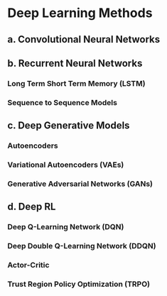 # Deep Learning Methods

## a. Convolutional Neural Networks

## b. Recurrent Neural Networks 
### Long Term Short Term Memory (LSTM)
### Sequence to Sequence Models

## c. Deep Generative Models
### Autoencoders
### Variational Autoencoders (VAEs)
### Generative Adversarial Networks (GANs)

## d. Deep RL
### Deep Q-Learning Network (DQN)
### Deep Double Q-Learning Network (DDQN)
### Actor-Critic
### Trust Region Policy Optimization (TRPO)
